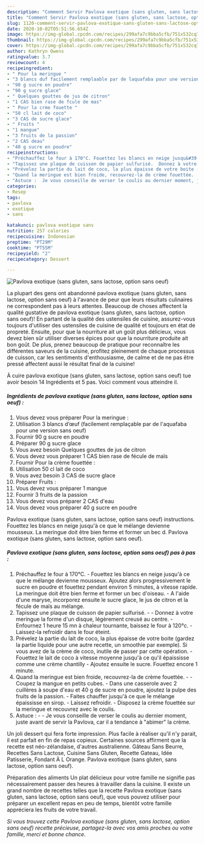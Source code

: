 ```yaml
---
description: "Comment Servir Pavlova exotique (sans gluten, sans lactose, option sans oeuf)"
title: "Comment Servir Pavlova exotique (sans gluten, sans lactose, option sans oeuf)"
slug: 1120-comment-servir-pavlova-exotique-sans-gluten-sans-lactose-option-sans-oeuf
date: 2020-10-02T05:51:56.654Z
image: https://img-global.cpcdn.com/recipes/299afa7c9bba5cfb/751x532cq70/pavlova-exotique-sans-gluten-sans-lactose-option-sans-oeuf-photo-principale-de-la-recette.jpg
thumbnail: https://img-global.cpcdn.com/recipes/299afa7c9bba5cfb/751x532cq70/pavlova-exotique-sans-gluten-sans-lactose-option-sans-oeuf-photo-principale-de-la-recette.jpg
cover: https://img-global.cpcdn.com/recipes/299afa7c9bba5cfb/751x532cq70/pavlova-exotique-sans-gluten-sans-lactose-option-sans-oeuf-photo-principale-de-la-recette.jpg
author: Kathryn Owens
ratingvalue: 3.7
reviewcount: 4
recipeingredient:
- " Pour la meringue "
- "3 blancs duf facilement remplaable par de laquafaba pour une version sans oeuf"
- "90 g sucre en poudre"
- "90 g sucre glace"
- " Quelques gouttes de jus de citron"
- "1 CAS bien rase de fcule de mas"
- " Pour la crme fouette "
- "50 cl lait de coco"
- "3 CAS de sucre glace"
- " Fruits "
- "1 mangue"
- "3 fruits de la passion"
- "2 CAS deau"
- "40 g sucre en poudre"
recipeinstructions:
- "Préchauffez le four à 170°C. Fouettez les blancs en neige jusqu&#39;à ce que le mélange devienne mousseux. Ajoutez alors progressivement le sucre en poudre et fouettez pendant environ 5 minutes, à vitesse rapide. La meringue doit être bien ferme et former un bec d&#39;oiseau. A l&#39;aide d&#39;une maryse, incorporez ensuite le sucre glace, le jus de citron et la fécule de maïs au mélange."
- "Tapissez une plaque de cuisson de papier sulfurisé.  Donnez à votre meringue la forme d&#39;un disque, légèrement creusé au centre.  Enfournez 1 heure 15 mn à chaleur tournante, baissez le four à 120°c. Laissez-la refroidir dans le four éteint."
- "Prévelez la partie du lait de coco, la plus épaisse de votre boite (gardez la partie liquide pour une autre recette, un smoothie par exemple). Si vous avez de la crème de coco, inutile de passer par cette opération. Fouettez le lait de coco à vitesse moyenne jusqu&#39;à ce qu&#39;il épaississe comme une crème chantilly Ajoutez ensuite le sucre. Fouettez encore 1 minute."
- "Quand la meringue est bien froide, recouvrez-la de crème fouettée.  Coupez la mangue en petits cubes. Dans une casserole avec 2 cuillères à soupe d&#39;eau et 40 g de sucre en poudre, ajoutez la pulpe des fruits de la passion. Faites chauffer jusqu&#39;à ce que le mélange épaississe en sirop. Laissez refroidir. Disposez la crème fouettée sur la meringue et recouvrez avec le coulis."
- "Astuce :  Je vous conseille de verser le coulis au dernier moment, juste avant de servir la Pavlova, car il a tendance à &#34;abimer&#34; la crème."
categories:
- Resep
tags:
- pavlova
- exotique
- sans

katakunci: pavlova exotique sans 
nutrition: 257 calories
recipecuisine: Indonesian
preptime: "PT29M"
cooktime: "PT55M"
recipeyield: "2"
recipecategory: Dessert

---
```



![Pavlova exotique (sans gluten, sans lactose, option sans oeuf)](https://img-global.cpcdn.com/recipes/299afa7c9bba5cfb/751x532cq70/pavlova-exotique-sans-gluten-sans-lactose-option-sans-oeuf-photo-principale-de-la-recette.jpg)

La plupart des gens ont abandonné pavlova exotique (sans gluten, sans lactose, option sans oeuf) à l'avance de peur que leurs résultats culinaires ne correspondent pas à leurs attentes. Beaucoup de choses affectent la qualité gustative de pavlova exotique (sans gluten, sans lactose, option sans oeuf)! En partant de la qualité des ustensiles de cuisine, assurez-vous toujours d'utiliser des ustensiles de cuisine de qualité et toujours en état de propreté. Ensuite, pour que la nourriture ait un goût plus délicieux, vous devez bien sûr utiliser diverses épices pour que la nourriture produite ait bon goût. De plus, prenez beaucoup de pratique pour reconnaître les différentes saveurs de la cuisine, profitez pleinement de chaque processus de cuisson, car les sentiments d'enthousiasme, de calme et de ne pas être pressé affectent aussi le résultat final de la cuisine!

<!--inarticleads1-->

À cuire pavlova exotique (sans gluten, sans lactose, option sans oeuf) tue avoir besoin 14 Ingrédients et 5 pas. Voici comment vous atteindre il.

##### Ingrédients de pavlova exotique (sans gluten, sans lactose, option sans oeuf) :

1. Vous devez vous préparer  Pour la meringue :
1. Utilisation 3 blancs d’œuf (facilement remplaçable par de l&#39;aquafaba pour une version sans oeuf)
1. Fournir 90 g sucre en poudre
1. Préparer 90 g sucre glace
1. Vous avez besoin  Quelques gouttes de jus de citron
1. Vous devez vous préparer 1 CAS bien rase de fécule de maïs
1. Fournir  Pour la crème fouettée :
1. Utilisation 50 cl lait de coco
1. Vous avez besoin 3 CAS de sucre glace
1. Préparer  Fruits :
1. Vous devez vous préparer 1 mangue
1. Fournir 3 fruits de la passion
1. Vous devez vous préparer 2 CAS d&#39;eau
1. Vous devez vous préparer 40 g sucre en poudre


Pavlova exotique (sans gluten, sans lactose, option sans oeuf) instructions. Fouettez les blancs en neige jusqu&#39;à ce que le mélange devienne mousseux. La meringue doit être bien ferme et former un bec d. Pavlova exotique (sans gluten, sans lactose, option sans oeuf). 

<!--inarticleads2-->

##### Pavlova exotique (sans gluten, sans lactose, option sans oeuf) pas à pas :

1. Préchauffez le four à 170°C. - Fouettez les blancs en neige jusqu&#39;à ce que le mélange devienne mousseux. Ajoutez alors progressivement le sucre en poudre et fouettez pendant environ 5 minutes, à vitesse rapide. La meringue doit être bien ferme et former un bec d&#39;oiseau. - A l&#39;aide d&#39;une maryse, incorporez ensuite le sucre glace, le jus de citron et la fécule de maïs au mélange.
1. Tapissez une plaque de cuisson de papier sulfurisé. -  - Donnez à votre meringue la forme d&#39;un disque, légèrement creusé au centre.  - Enfournez 1 heure 15 mn à chaleur tournante, baissez le four à 120°c. - Laissez-la refroidir dans le four éteint.
1. Prévelez la partie du lait de coco, la plus épaisse de votre boite (gardez la partie liquide pour une autre recette, un smoothie par exemple). Si vous avez de la crème de coco, inutile de passer par cette opération. - Fouettez le lait de coco à vitesse moyenne jusqu&#39;à ce qu&#39;il épaississe comme une crème chantilly - Ajoutez ensuite le sucre. Fouettez encore 1 minute.
1. Quand la meringue est bien froide, recouvrez-la de crème fouettée. -  - Coupez la mangue en petits cubes. - Dans une casserole avec 2 cuillères à soupe d&#39;eau et 40 g de sucre en poudre, ajoutez la pulpe des fruits de la passion. - Faites chauffer jusqu&#39;à ce que le mélange épaississe en sirop. - Laissez refroidir. - Disposez la crème fouettée sur la meringue et recouvrez avec le coulis.
1. Astuce : -  - Je vous conseille de verser le coulis au dernier moment, juste avant de servir la Pavlova, car il a tendance à &#34;abimer&#34; la crème.


Un joli dessert qui fera forte impression. Plus facile à réaliser qu&#39;il n&#39;y parait, il est parfait en fin de repas copieux. Certaines sources affirment que la recette est néo-zélandaise, d&#39;autres australienne. Gâteau Sans Beurre, Recettes Sans Lactose, Cuisine Sans Gluten, Recette Gateau, Idée Patisserie, Fondant À L Orange. Pavlova exotique (sans gluten, sans lactose, option sans oeuf). 

<!--inarticleads1-->

<p>
Préparation des aliments Un plat délicieux pour votre famille ne signifie pas nécessairement passer des heures à travailler dans la cuisine. Il existe un grand nombre de recettes telles que la recette Pavlova exotique (sans gluten, sans lactose, option sans oeuf), que vous pouvez utiliser pour préparer un excellent repas en peu de temps, bientôt votre famille appréciera les fruits de votre travail.
</p>

<p>
<i>Si vous trouvez cette Pavlova exotique (sans gluten, sans lactose, option sans oeuf) recette précieuse, partagez-la avec vos amis proches ou votre famille, merci et bonne chance.</i>
</p>
